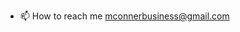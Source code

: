 - 📫 How to reach me mconnerbusiness@gmail.com

<!---
Blusasa/Blusasa is a ✨ special ✨ repository because its `README.md` (this file) appears on your GitHub profile.
You can click the Preview link to take a look at your changes.
--->
